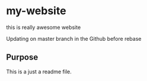# my-website

this is really awesome website 

Updating on master branch in the Github before rebase

## Purpose
This is a just a readme file.

